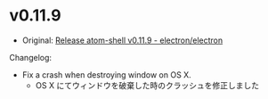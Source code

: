 # v0.11.9

* Original: [Release atom-shell v0.11.9 - electron/electron](https://github.com/electron/electron/releases/tag/v0.11.9)

Changelog:

* Fix a crash when destroying window on OS X.
  * OS X にてウィンドウを破棄した時のクラッシュを修正しました
